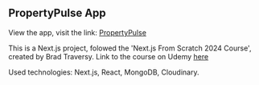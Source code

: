 ## PropertyPulse App
View the app, visit the link: [PropertyPulse](https://property-pulse-beta.vercel.app/)

This is a Next.js project, folowed the 'Next.js From Scratch 2024 Course', created by Brad Traversy. Link to the course on Udemy [here](https://www.udemy.com/course/nextjs-from-scratch/)

Used technologies: Next.js, React, MongoDB, Cloudinary.
